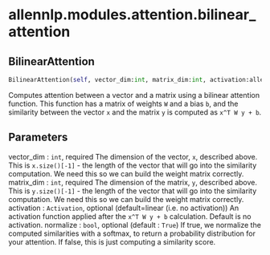 # allennlp.modules.attention.bilinear_attention

## BilinearAttention
```python
BilinearAttention(self, vector_dim:int, matrix_dim:int, activation:allennlp.nn.activations.Activation=None, normalize:bool=True) -> None
```

Computes attention between a vector and a matrix using a bilinear attention function.  This
function has a matrix of weights ``W`` and a bias ``b``, and the similarity between the vector
``x`` and the matrix ``y`` is computed as ``x^T W y + b``.

Parameters
----------
vector_dim : ``int``, required
    The dimension of the vector, ``x``, described above.  This is ``x.size()[-1]`` - the length
    of the vector that will go into the similarity computation.  We need this so we can build
    the weight matrix correctly.
matrix_dim : ``int``, required
    The dimension of the matrix, ``y``, described above.  This is ``y.size()[-1]`` - the length
    of the vector that will go into the similarity computation.  We need this so we can build
    the weight matrix correctly.
activation : ``Activation``, optional (default=linear (i.e. no activation))
    An activation function applied after the ``x^T W y + b`` calculation.  Default is no
    activation.
normalize : ``bool``, optional (default : ``True``)
    If true, we normalize the computed similarities with a softmax, to return a probability
    distribution for your attention.  If false, this is just computing a similarity score.

